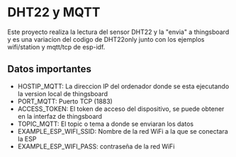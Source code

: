 # DHT22 y MQTT
Este proyecto realiza la lectura del sensor DHT22 y la "envia" a thingsboard y es una variacion del codigo de DHT22only junto con los ejemplos wifi/station y mqtt/tcp de esp-idf.

## Datos importantes
- HOSTIP_MQTT: La direccion IP del ordenador donde se esta ejecutando la version local de thingsboard
- PORT_MQTT: Puerto TCP (1883)
- ACCESS_TOKEN: El token de acceso del dispositivo, se puede obtener en la interfaz de thingsboard
- TOPIC_MQTT: El topic o tema a donde se enviaran los datos
- EXAMPLE_ESP_WIFI_SSID: Nombre de la red WiFi a la que se conectara la ESP
- EXAMPLE_ESP_WIFI_PASS: contraseña de la red WiFi